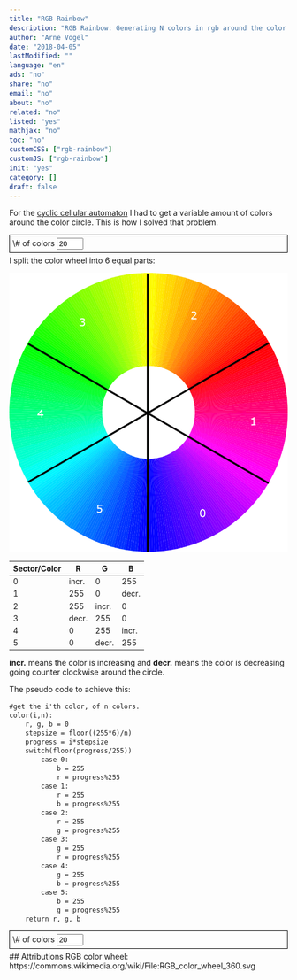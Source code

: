 ```yaml
---
title: "RGB Rainbow"
description: "RGB Rainbow: Generating N colors in rgb around the color circle"
author: "Arne Vogel"
date: "2018-04-05"
lastModified: ""
language: "en"
ads: "no"
share: "no"
email: "no"
about: "no"
related: "no"
listed: "yes"
mathjax: "no"
toc: "no"
customCSS: ["rgb-rainbow"]
customJS: ["rgb-rainbow"]
init: "yes"
category: []
draft: false
---
```


For the [cyclic cellular automaton](https://www.arnevogel.com/cyclic-cellular-automaton/) I had to get a variable amount of colors around the color circle. This is how I solved that problem.

<div style="border: 1px solid black; margin-bottom:5px; padding: 5px">
<div id="rainbow1" class="rainbow"></div>
\# of colors <input style="width:40px;" value="20" onchange="init()" id="n1" type="number">
</div>
I split the color wheel into 6 equal parts:

![wheel](/images/rgb-rainbow/wheelLow.png)


| Sector/Color | R     | G     | B     |
|--------------|-------|-------|-------|
| 0            | incr. | 0     | 255   |
| 1            | 255   | 0     | decr. |
| 2            | 255   | incr. | 0     |
| 3            | decr. | 255   | 0     |
| 4            | 0     | 255   | incr. |
| 5            | 0     | decr. | 255   |

__incr.__ means the color is increasing and __decr.__ means the color is decreasing going counter clockwise around the circle.

The pseudo code to achieve this:
	
	#get the i'th color, of n colors. 
	color(i,n):
		r, g, b = 0
		stepsize = floor((255*6)/n)
		progress = i*stepsize
		switch(floor(progress/255))
			case 0:
				b = 255
				r = progress%255
			case 1:
				r = 255
				b = progress%255
			case 2:
				r = 255
				g = progress%255
			case 3:
				g = 255
				r = progress%255
			case 4:
				g = 255
				b = progress%255
			case 5:
				b = 255
				g = progress%255
		return r, g, b
				

<div style="border: 1px solid black; margin-bottom:5px; padding: 5px">
<div id="rainbow2" class="rainbow"></div>
\# of colors <input style="width:40px;" value="20" onchange="init()" id="n2" type="number">
</div>
## Attributions
RGB color wheel: https://commons.wikimedia.org/wiki/File:RGB_color_wheel_360.svg